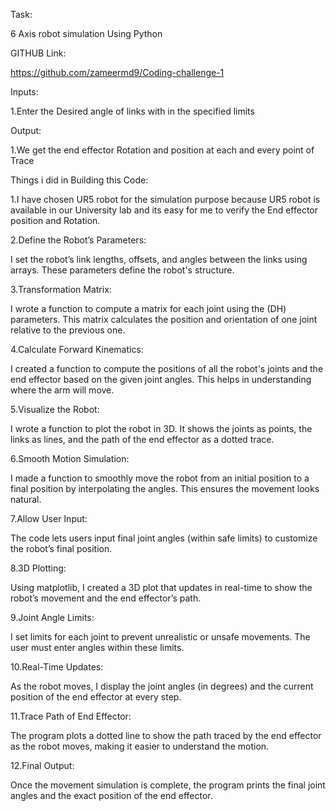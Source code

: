 Task:

6 Axis robot simulation Using Python

GITHUB Link:

https://github.com/zameermd9/Coding-challenge-1

Inputs:

1.Enter the Desired angle of links with in the specified limits

Output:

1.We get the end effector Rotation and position at each and every point of Trace

Things i did in Building this Code:

1.I have chosen UR5 robot for the simulation purpose because UR5 robot is available in our University lab and its easy for me to verify the End effector position and Rotation.

2.Define the Robot’s Parameters:

I set the robot’s link lengths, offsets, and angles between the links using arrays. These parameters define the robot's structure.

3.Transformation Matrix:

I wrote a function to compute a matrix for each joint using the (DH) parameters. This matrix calculates the position and orientation of one joint relative to the previous one.

4.Calculate Forward Kinematics:

I created a function to compute the positions of all the robot's joints and the end effector based on the given joint angles. This helps in understanding where the arm will move.

5.Visualize the Robot:

I wrote a function to plot the robot in 3D. It shows the joints as points, the links as lines, and the path of the end effector as a dotted trace.

6.Smooth Motion Simulation:

I made a function to smoothly move the robot from an initial position to a final position by interpolating the angles. This ensures the movement looks natural.

7.Allow User Input:

The code lets users input final joint angles (within safe limits) to customize the robot’s final position.

8.3D Plotting:

Using matplotlib, I created a 3D plot that updates in real-time to show the robot’s movement and the end effector’s path.

9.Joint Angle Limits:

I set limits for each joint to prevent unrealistic or unsafe movements. The user must enter angles within these limits.

10.Real-Time Updates:

As the robot moves, I display the joint angles (in degrees) and the current position of the end effector at every step.

11.Trace Path of End Effector:

The program plots a dotted line to show the path traced by the end effector as the robot moves, making it easier to understand the motion.

12.Final Output:

Once the movement simulation is complete, the program prints the final joint angles and the exact position of the end effector.
